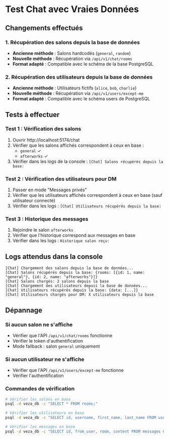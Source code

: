 # Test Chat avec Vraies Données

## Changements effectués

### 1. Récupération des salons depuis la base de données
- **Ancienne méthode** : Salons hardcodés (`general`, `random`)
- **Nouvelle méthode** : Récupération via `/api/v1/chat/rooms`
- **Format adapté** : Compatible avec le schéma de la base PostgreSQL

### 2. Récupération des utilisateurs depuis la base de données
- **Ancienne méthode** : Utilisateurs fictifs (`alice`, `bob`, `charlie`)
- **Nouvelle méthode** : Récupération via `/api/v1/users/except-me`
- **Format adapté** : Compatible avec le schéma users de PostgreSQL

## Tests à effectuer

### Test 1 : Vérification des salons
1. Ouvrir http://localhost:5174/chat
2. Vérifier que les salons affichés correspondent à ceux en base :
   - `general` ✓
   - `afterworks` ✓
3. Vérifier dans les logs de la console : `[Chat] Salons récupérés depuis la base:`

### Test 2 : Vérification des utilisateurs pour DM
1. Passer en mode "Messages privés"  
2. Vérifier que les utilisateurs affichés correspondent à ceux en base (sauf utilisateur connecté)
3. Vérifier dans les logs : `[Chat] Utilisateurs récupérés depuis la base:`

### Test 3 : Historique des messages
1. Rejoindre le salon `afterworks`
2. Vérifier que l'historique correspond aux messages en base
3. Vérifier dans les logs : `Historique salon reçu:`

## Logs attendus dans la console

```
[Chat] Chargement des salons depuis la base de données...
[Chat] Salons récupérés depuis la base: {rooms: [{id: 1, name: "general"}, {id: 2, name: "afterworks"}]}
[Chat] Salons chargés: 2 salons depuis la base
[Chat] Chargement des utilisateurs depuis la base de données...
[Chat] Utilisateurs récupérés depuis la base: {data: [...]}
[Chat] Utilisateurs chargés pour DM: X utilisateurs depuis la base
```

## Dépannage

### Si aucun salon ne s'affiche
- Vérifier que l'API `/api/v1/chat/rooms` fonctionne
- Vérifier le token d'authentification
- Mode fallback : salon `general` uniquement

### Si aucun utilisateur ne s'affiche
- Vérifier que l'API `/api/v1/users/except-me` fonctionne  
- Vérifier l'authentification

### Commandes de vérification

```bash
# Vérifier les salons en base
psql -d veza_db -c "SELECT * FROM rooms;"

# Vérifier les utilisateurs en base  
psql -d veza_db -c "SELECT id, username, first_name, last_name FROM users LIMIT 10;"

# Vérifier les messages en base
psql -d veza_db -c "SELECT id, from_user, room, content FROM messages ORDER BY timestamp DESC LIMIT 10;"
``` 